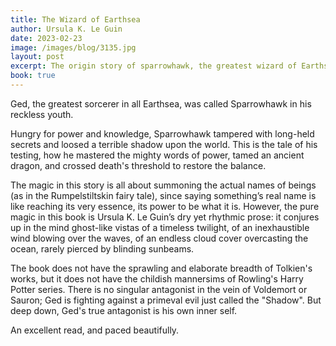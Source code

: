 ```yaml
---
title: The Wizard of Earthsea
author: Ursula K. Le Guin
date: 2023-02-23
image: /images/blog/3135.jpg
layout: post
excerpt: The origin story of sparrowhawk, the greatest wizard of Earthsea. As the young boy learns to be a wizard, his pride and ego causes him to take some mis-steps; and as a young man, he uses his skill and resourcefulness to rectify those mis-steps
book: true
---
```


Ged, the greatest sorcerer in all Earthsea, was called Sparrowhawk in his reckless youth.

Hungry for power and knowledge, Sparrowhawk tampered with long-held secrets and loosed a terrible shadow upon the world. This is the tale of his testing, how he mastered the mighty words of power, tamed an ancient dragon, and crossed death's threshold to restore the balance.

The magic in this story is all about summoning the actual names of beings (as in the Rumpelstiltskin fairy tale), since saying something’s real name is like reaching its very essence, its power to be what it is. However, the pure magic in this book is Ursula K. Le Guin’s dry yet rhythmic prose: it conjures up in the mind ghost-like vistas of a timeless twilight, of an inexhaustible wind blowing over the waves, of an endless cloud cover overcasting the ocean, rarely pierced by blinding sunbeams.

The book does not have the sprawling and elaborate breadth of Tolkien's works, but it does not have the childish mannersims of Rowling's Harry Potter series. There is no singular antagonist in the vein of Voldemort or Sauron; Ged is fighting against a primeval evil just called the "Shadow". But deep down, Ged's true antagonist is his own inner self.

An excellent read, and paced beautifully.
